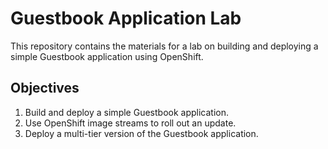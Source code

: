 # Guestbook Application Lab

This repository contains the materials for a lab on building and deploying a simple Guestbook application using OpenShift.

## Objectives

1. Build and deploy a simple Guestbook application.
2. Use OpenShift image streams to roll out an update.
3. Deploy a multi-tier version of the Guestbook application.
